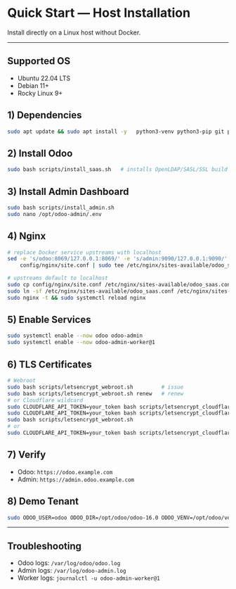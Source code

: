 # Quick Start — Host Installation

Install directly on a Linux host without Docker.

---

## Supported OS
- Ubuntu 22.04 LTS
- Debian 11+
- Rocky Linux 9+

## 1) Dependencies
```bash
sudo apt update && sudo apt install -y   python3-venv python3-pip git postgresql redis-server nginx certbot
```

## 2) Install Odoo
```bash
sudo bash scripts/install_saas.sh   # installs OpenLDAP/SASL/SSL build deps
```

## 3) Install Admin Dashboard
```bash
sudo bash scripts/install_admin.sh
sudo nano /opt/odoo-admin/.env
```

## 4) Nginx
```bash
# replace Docker service upstreams with localhost
sed -e 's/odoo:8069/127.0.0.1:8069/' -e 's/admin:9090/127.0.0.1:9090/' \
    config/nginx/site.conf | sudo tee /etc/nginx/sites-available/odoo_saas.conf

# upstreams default to localhost
sudo cp config/nginx/site.conf /etc/nginx/sites-available/odoo_saas.conf
sudo ln -sf /etc/nginx/sites-available/odoo_saas.conf /etc/nginx/sites-enabled/odoo_saas.conf
sudo nginx -t && sudo systemctl reload nginx
```

## 5) Enable Services
```bash
sudo systemctl enable --now odoo odoo-admin
sudo systemctl enable --now odoo-admin-worker@1
```

## 6) TLS Certificates
```bash
# Webroot
sudo bash scripts/letsencrypt_webroot.sh         # issue
sudo bash scripts/letsencrypt_webroot.sh renew   # renew
# or Cloudflare wildcard
sudo CLOUDFLARE_API_TOKEN=your_token bash scripts/letsencrypt_cloudflare_wildcard.sh
sudo CLOUDFLARE_API_TOKEN=your_token bash scripts/letsencrypt_cloudflare_wildcard.sh renew
sudo bash scripts/letsencrypt_webroot.sh
# or
sudo CLOUDFLARE_API_TOKEN=your_token bash scripts/letsencrypt_cloudflare_wildcard.sh   # see cloudflare.ini.example

```

## 7) Verify
- Odoo: `https://odoo.example.com`
- Admin: `https://admin.odoo.example.com`

## 8) Demo Tenant
```bash
sudo ODOO_USER=odoo ODOO_DIR=/opt/odoo/odoo-16.0 ODOO_VENV=/opt/odoo/venv   bash scripts/bootstrap_demo.sh demo
```

---

## Troubleshooting
- Odoo logs: `/var/log/odoo/odoo.log`
- Admin logs: `/var/log/odoo-admin.log`
- Worker logs: `journalctl -u odoo-admin-worker@1`
